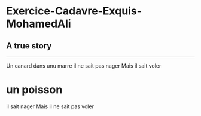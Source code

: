 # Exercice-Cadavre-Exquis-MohamedAli

## A true story 
---------------

Un canard dans unu marre 
il ne sait pas nager 
Mais il sait voler 
# un poisson
il sait nager
Mais il ne sait pas voler
